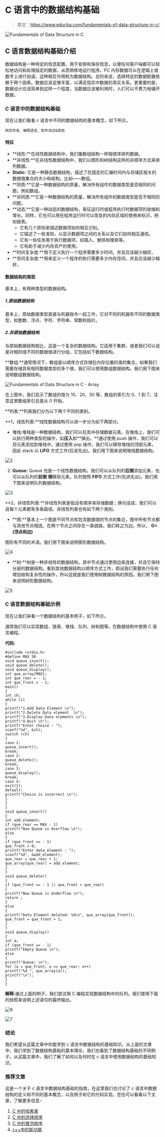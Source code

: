 # C 语言中的数据结构基础

> 原文：<https://www.educba.com/fundamentals-of-data-structure-in-c/>

![Fundamentals of Data Structure in C](img/9791671a6bbfc88d10b02bcfa7d7d49c.png)



## C 语言数据结构基础介绍

数据结构是一种特定的信息配置，用于安排和保存信息，以便任何客户端都可以轻松地访问和处理指定的数据，从而熟练地运行程序。PC 内存数据可以在逻辑上或数字上进行协调，这种相互作用称为数据结构。总的来说，选择特定的数据配置依赖于两个因素。数据应该足够丰富，以满足现实中数据的真实关系。更重要的是，数据设计应该简单到这样一个程度，当数据应该被利用时，人们可以不费力地循环数据。

### C 语言中的数据结构基础

现在让我们看看 c 语言中不同的数据结构的基本概念，如下所示。

<small>网页开发、编程语言、软件测试&其他</small>

#### 特征

*   **线性:**在线性数据结构中，我们像数组结构一样按顺序排列数据。
*   **非线性:**在非线性数据结构中，我们以图形和树结构这样的非顺序方式来排列数据。
*   **Static:** 它是一种静态数据结构，描述了在固定的汇编时间内与存储区相关的数据值集合的大小和结构。比如——数组。
*   **同质:**它是一种数据结构的质量，解决所有组件的数据类型是否相同的问题，例如数组。
*   **非同质:**它是一种数据结构的质量，解决所有组件的数据类型是否不相同的问题。
*   **动态:**它是一种动态的数据结构，表征运行时或程序执行时数据项的收缩和增长。同样，它也可以用在程序运行时可以改变的内存区域的使用来标识，例如链表。
    *   它有几个原则来描述数据项如何相互识别。
    *   它描述了一些准则，以显示数据项之间的关系以及它们如何相互通信。
    *   它有一些任务用于执行数据项，如插入、删除和搜索等。
    *   它有助于减少内存资产的使用。
*   **时间复杂度:**用于定义执行一个程序需要多少时间，并且应该越少越好。
*   **空间复杂度:**用来定义一个程序的执行需要多少内存空间，并且应该越少越好。

#### 数据结构的类型

基本上，有两种类型的数据结构。

##### 1.原始数据结构

基本上，原始数据类型直接与机器指令一起工作，它对不同的机器有不同的数据类型，如整数、浮点、字符、字符串、常数和指针。

##### 2.非原始数据结构

与原始数据结构相比，这是一个复杂的数据结构。它适用于集群，或者我们可以说是对相同或不同的数据值进行分组，它包括如下数据结构。

**数组:**通常情况下，数组是以顺序方式存储在内存位置的值的集合。如果我们需要存储具有相同数据类型的多个值，我们可以使用数组数据结构。我们用下图来说明数组数据结构。

![Fundamentals of Data Structure in C - Array](img/94c43bcd76be8462b7d2c09a9331affa.png)



在上图中，我们显示了数组的值为 10、20、30 等，数组的索引为 0、1 到 7。注意这里数组索引总是从 0 开始。

**列表:**列表我们分为以下两个不同的类别。

**1。线性列表:**线性数据结构可以进一步分为如下两部分。

*   堆栈:堆栈是一种数据结构，我们可以在其中存储数据元素。在堆栈上，我们可以执行两种类型的操作，如**压入**和**弹出。**通过使用 push 操作，我们可以将元素添加到堆栈中，通过使用 pop 操作，我们可以移除堆栈的顶部元素，因此 stack 以 **LIFO** 方式工作(后进先出)。我们用下图来说明堆栈数据结构。

![2](img/3ce511a315df602aacdea68265f302c2.png)



2.  **Queue:** Queue 也是一个线性数据结构，我们可以从队列的**后侧**添加元素，也可以从队列的**前侧** **侧**移除元素。队列按照 **FIFO** 方式工作(先进先出)。我们用下图来说明队列数据结构。

![3](img/a9d4d08716170ec4e65a109c96a5f3b8.png)



**2。非线性列表:**非线性列表是指没有顺序来存储数据；换句话说，我们可以说每个元素都有多条路径。非线性列表也有如下两个类别。

*   **图:**基本上一个图是不同节点和包含数据值的节点的集合，图中所有节点都与其他节点相连。在两个节点之间存在一条链路，我们称之为边。所以， **G=(顶点和边)**

图形有不同的术语。我们用下图来说明图形数据结构。

![4](img/9580ce132aea97f9096445857814fdf7.png)



*   **树:**树是一种非线性的数据结构，其中节点通过使用边来连接，并且它保持分层的数据结构。看到其他数据结构以顺序方式工作，假设我们需要执行任何增加结构复杂性的操作，所以这就是我们使用树数据结构的原因。我们用下图来说明树形数据结构。

![5](img/141bbe7234ca50c1956eb3a3b868d2b4.png)



### C 语言数据结构基础示例

现在让我们来看一个数据结构的基本例子，如下所示。

通常我们可以实现数组、链表、堆栈、队列、树和图等。在数据结构中使用 C 语言编程。

**代码:**

```
#include <stdio.h>
#define MAX 50
void queue_insert();
void queue_delete();
void queue_display();
int que_array[MAX];
int que_rear = - 1;
int que_front = - 1;
main()
{
int ch;
while (1)
{
printf("1.Add Data Element \n");
printf("2.Delete Data element  \n");
printf("3.Display Data elements \n");
printf("4.Quit \n");
printf("Enter choice : ");
scanf("%d", &ch);
switch (ch)
{
case 1:
queue_insert();
break;
case 2:
queue_delete();
break;
case 3:
queue_display();
break;
case 4:
exit(1);
default:
printf("Choice is incorrect \n");
}
}
}
void queue_insert()
{
int add_element;
if (que_rear == MAX - 1)
printf("Now Queue is Overflow \n");
else
{
if (que_front == - 1)
que_front = 0;
printf("Enter data element : ");
scanf("%d", &add_element);
que_rear = que_rear + 1;
que_array[que_rear] = add_element;
}
}
void queue_delete()
{
if (que_front == - 1 || que_front > que_rear)
{
printf("Now Queue is Underflow \n");
return ;
}
else
{
printf("Data Element deleted: %d\n", que_array[que_front]);
que_front = que_front + 1;
}
}
void queue_display()
{
int a;
if (que_front == - 1)
printf("Empty Queue \n");
else
{
printf("Queue: \n");
for (a = que_front; a <= que_rear; a++)
printf("%d ", que_array[a]);
printf("\n");
}
}
```

**解释**:通过上面的例子，我们尝试用 C 编程实现数据结构中的队列。我们使用下面的快照来说明上述语句的最终输出。

![6](img/5460fe44bc64c109835cc795dfeac7aa.png)



![7](img/448b48c977007260c1e267723a15ef3f.png)



### 结论

我们希望从这篇文章中你能学到 c 语言中数据结构的基础知识。从上面的文章中，我们学到了数据结构基础的基本理论，我们也看到了数据结构基础的不同例子。从这篇文章中，我们了解了如何以及何时在 c 语言中使用数据结构的基础知识。

### 推荐文章

这是一个关于 c 语言中数据结构基础的指南，在这里我们也讨论了 c 语言中数据结构的定义和不同的基本概念，以及例子和它的代码实现。您也可以看看以下文章，了解更多信息–

1.  [C 中的哈希表](https://www.educba.com/hash-table-in-c/)
2.  [C 中的选择排序](https://www.educba.com/selection-sort-in-c/)
3.  [C 中的冒泡排序](https://www.educba.com/bubble-sort-in-c/)
4.  [c++中的新功能](https://www.educba.com/new-in-c-plus-plus/)





